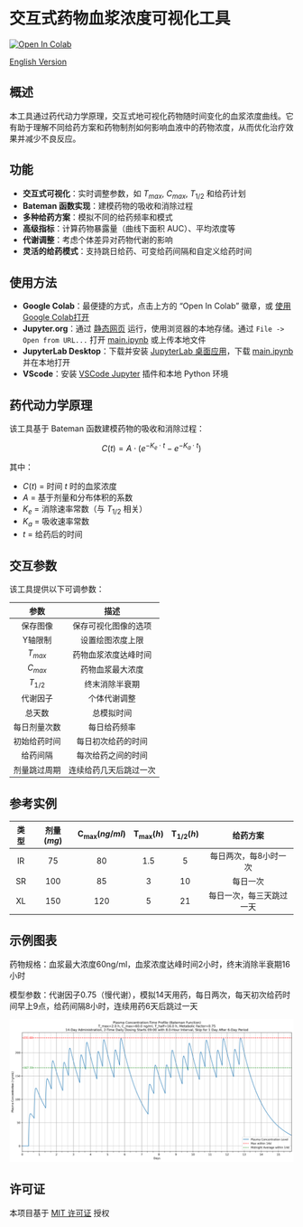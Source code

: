 # 交互式药物血浆浓度可视化工具

[![Open In Colab](https://colab.research.google.com/assets/colab-badge.svg)](https://colab.research.google.com/github/LongshengDu/plasma-concentration-vis/blob/master/main.ipynb)

[English Version](README.md)

## 概述

本工具通过药代动力学原理，交互式地可视化药物随时间变化的血浆浓度曲线。它有助于理解不同给药方案和药物制剂如何影响血液中的药物浓度，从而优化治疗效果并减少不良反应。

## 功能

* **交互式可视化**：实时调整参数，如 $T_{max}$, $C_{max}$, $T_{1/2}$ 和给药计划
* **Bateman 函数实现**：建模药物的吸收和消除过程
* **多种给药方案**：模拟不同的给药频率和模式
* **高级指标**：计算药物暴露量（曲线下面积 AUC）、平均浓度等
* **代谢调整**：考虑个体差异对药物代谢的影响
* **灵活的给药模式**：支持跳日给药、可变给药间隔和自定义给药时间

## 使用方法

* **Google Colab**：最便捷的方式，点击上方的 “Open In Colab” 徽章，或 [使用Google Colab打开](https://colab.research.google.com/github/LongshengDu/plasma-concentration-vis/blob/master/main.ipynb)
* **Jupyter.org**：通过 [静态网页](https://jupyter.org/try) 运行，使用浏览器的本地存储。通过 `File -> Open from URL...` 打开 [main.ipynb](https://raw.githubusercontent.com/LongshengDu/plasma-concentration-vis/refs/heads/master/main.ipynb) 或上传本地文件
* **JupyterLab Desktop**：下载并安装 [JupyterLab 桌面应用](https://github.com/jupyterlab/jupyterlab-desktop/releases)，下载 [main.ipynb](https://raw.githubusercontent.com/LongshengDu/plasma-concentration-vis/refs/heads/master/main.ipynb) 并在本地打开
* **VScode**：安装 [VSCode Jupyter](https://marketplace.visualstudio.com/items/?itemName=ms-toolsai.jupyter) 插件和本地 Python 环境

## 药代动力学原理

该工具基于 Bateman 函数建模药物的吸收和消除过程：

$$C(t) = A \cdot (e^{-K_e \cdot t} - e^{-K_a \cdot t})$$

其中：
* $C(t)$ = 时间 $t$ 时的血浆浓度
* $A$ = 基于剂量和分布体积的系数
* $K_e$ = 消除速率常数（与 $T_{1/2}$ 相关）
* $K_a$ = 吸收速率常数
* $t$ = 给药后的时间

## 交互参数

该工具提供以下可调参数：

|     参数     |          描述          |
|:------------:|:---------------------:|
|  保存图像     |   保存可视化图像的选项    |
|  Y轴限制      |   设置绘图浓度上限      |
|  $T_{max}$   |   药物血浆浓度达峰时间   |
|  $C_{max}$   |   药物血浆最大浓度      |
|  $T_{1/2}$   |   终末消除半衰期        |
|  代谢因子     |   个体代谢调整          |
|  总天数       |   总模拟时间           |
|  每日剂量次数  |   每日给药频率         |
|  初始给药时间  |   每日初次给药的时间    |
|  给药间隔     |   每次给药之间的时间     |
|  剂量跳过周期  |  连续给药几天后跳过一次  |

## 参考实例

| 类型  | 剂量 $(mg)$ | $\mathbf{C_{max}} (ng/ml)$ |  $\mathbf{T_{max}} (h)$  | $\mathbf{T_{1/2}} (h)$ |         给药方案         |
|:----:|:-----------:|:-------------------------:|:-------------------------:|:----------------------:|:-----------------------:|
|  IR  |    75       |            80             |          1.5              |        5               |   每日两次，每8小时一次   |
|  SR  |    100      |            85             |          3                |        10              |          每日一次        |
|  XL  |    150      |            120            |          5                |        21              | 每日一次，每三天跳过一天   |

## 示例图表

药物规格：血浆最大浓度60ng/ml，血浆浓度达峰时间2小时，终末消除半衰期16小时

模型参数：代谢因子0.75（慢代谢），模拟14天用药，每日两次，每天初次给药时间早上9点，给药间隔8小时，连续用药6天后跳过一天

![药物血浆浓度图](example_plot.png)

## 许可证

本项目基于 [MIT 许可证](LICENSE) 授权
